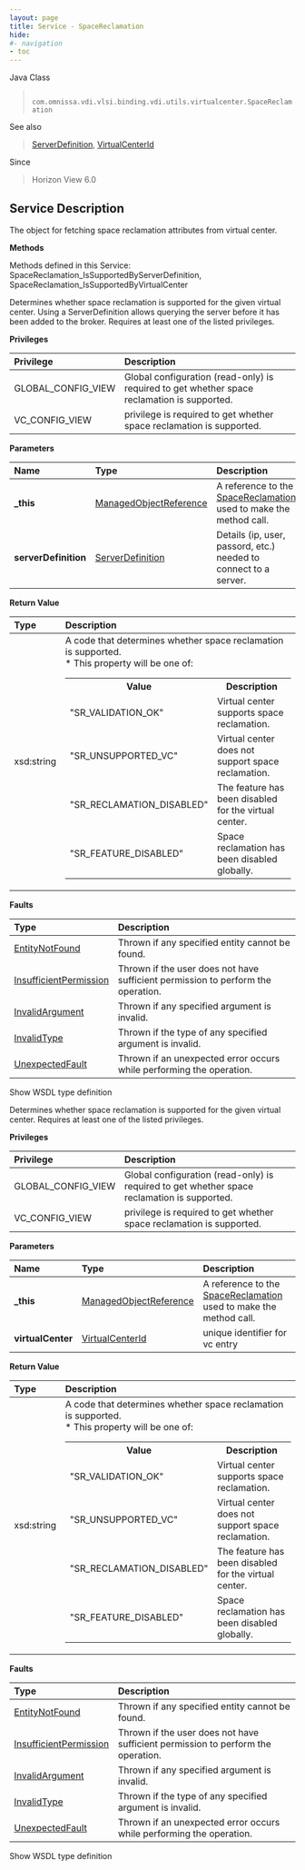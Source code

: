 ```yaml
---
layout: page
title: Service - SpaceReclamation
hide:
#- navigation
- toc
---
```








Java Class
> ` com.omnissa.vdi.vlsi.binding.vdi.utils.virtualcenter.SpaceReclamation`

See also
> [ServerDefinition](vdi.utils.Certificate.ServerDefinition.md), [VirtualCenterId](vdi.entity.VirtualCenterId.md)

Since
> Horizon View 6.0





## Service Description

The object for fetching space reclamation attributes from virtual center.

**Methods**

Methods defined in this Service:
SpaceReclamation_IsSupportedByServerDefinition, SpaceReclamation_IsSupportedByVirtualCenter




Determines whether space reclamation is supported for the given virtual center. Using a ServerDefinition allows querying the server before it has been added to the broker. Requires at least one of the listed privileges.

**Privileges**

Privilege | Description
:---|:---
GLOBAL_CONFIG_VIEW|  Global configuration (read-only) is required to get whether space reclamation is supported.
VC_CONFIG_VIEW|  privilege is required to get whether space reclamation is supported.



**Parameters**

 Name | Type | Description
:---|:---|:---
**_this**| [ManagedObjectReference](vmodl.ManagedObjectReference.md)|  A reference to the [SpaceReclamation](vdi.utils.virtualcenter.SpaceReclamation.md) used to make the method call.
**serverDefinition**| [ServerDefinition](vdi.utils.Certificate.ServerDefinition.md)|  Details (ip, user, passord, etc.) needed to connect to a server.




**Return Value**

Type | Description
:---|:---
xsd:string| A code that determines whether space reclamation is supported.<br>* This property will be one of:<br><table><tr><th>Value</th><th>Description</th></tr><tr><td>"SR_VALIDATION_OK"</td><td>Virtual center supports space reclamation.</td></tr><tr><td>"SR_UNSUPPORTED_VC"</td><td>Virtual center does not support space reclamation.</td></tr><tr><td>"SR_RECLAMATION_DISABLED"</td><td>The feature has been disabled for the virtual center.</td></tr><tr><td>"SR_FEATURE_DISABLED"</td><td>Space reclamation has been disabled globally.</td></tr></table>





**Faults**

Type | Description
:---|:---
[EntityNotFound](vdi.fault.EntityNotFound.md)| Thrown if any specified entity cannot be found.
[InsufficientPermission](vdi.fault.InsufficientPermission.md)| Thrown if the user does not have sufficient permission to perform the operation.
[InvalidArgument](vdi.fault.InvalidArgument.md)| Thrown if any specified argument is invalid.
[InvalidType](vdi.fault.InvalidType.md)| Thrown if the type of any specified argument is invalid.
[UnexpectedFault](vdi.fault.UnexpectedFault.md)| Thrown if an unexpected error occurs while performing the operation.

Show WSDL type definition







Determines whether space reclamation is supported for the given virtual center. Requires at least one of the listed privileges.

**Privileges**

Privilege | Description
:---|:---
GLOBAL_CONFIG_VIEW|  Global configuration (read-only) is required to get whether space reclamation is supported.
VC_CONFIG_VIEW|  privilege is required to get whether space reclamation is supported.



**Parameters**

 Name | Type | Description
:---|:---|:---
**_this**| [ManagedObjectReference](vmodl.ManagedObjectReference.md)|  A reference to the [SpaceReclamation](vdi.utils.virtualcenter.SpaceReclamation.md) used to make the method call.
**virtualCenter**| [VirtualCenterId](vdi.entity.VirtualCenterId.md)|  unique identifier for vc entry




**Return Value**

Type | Description
:---|:---
xsd:string| A code that determines whether space reclamation is supported.<br>* This property will be one of:<br><table><tr><th>Value</th><th>Description</th></tr><tr><td>"SR_VALIDATION_OK"</td><td>Virtual center supports space reclamation.</td></tr><tr><td>"SR_UNSUPPORTED_VC"</td><td>Virtual center does not support space reclamation.</td></tr><tr><td>"SR_RECLAMATION_DISABLED"</td><td>The feature has been disabled for the virtual center.</td></tr><tr><td>"SR_FEATURE_DISABLED"</td><td>Space reclamation has been disabled globally.</td></tr></table>





**Faults**

Type | Description
:---|:---
[EntityNotFound](vdi.fault.EntityNotFound.md)| Thrown if any specified entity cannot be found.
[InsufficientPermission](vdi.fault.InsufficientPermission.md)| Thrown if the user does not have sufficient permission to perform the operation.
[InvalidArgument](vdi.fault.InvalidArgument.md)| Thrown if any specified argument is invalid.
[InvalidType](vdi.fault.InvalidType.md)| Thrown if the type of any specified argument is invalid.
[UnexpectedFault](vdi.fault.UnexpectedFault.md)| Thrown if an unexpected error occurs while performing the operation.

Show WSDL type definition












 
